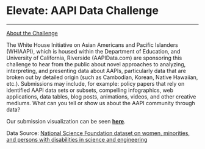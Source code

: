 # Elevate: AAPI Data Challenge 
___

[About the Challenge](http://sites.ed.gov/aapi/elevate-aapi-data-challenge/)

The White House Initiative on Asian Americans and Pacific Islanders (WHIAAPI), which is housed within the Department of Education, and University of California, Riverside (AAPIData.com) are sponsoring this challenge to hear from the public about novel approaches to analyzing, interpreting, and presenting data about AAPIs, particularly data that are broken out by detailed origin (such as Cambodian, Korean, Native Hawaiian, etc.).  Submissions may include, for example: policy papers that rely on identified AAPI data sets or subsets, compelling infographics, web applications, data tables, blog posts, animations, videos, and other creative mediums. What can you tell or show us about the AAPI community through data?


Our submission visualization can be seen [__here__](https://kvn219.github.io/elevate/).


Data Source:
[National Science Foundation dataset on women, minorities, and persons with disabilities in science and engineering](http://1.usa.gov/19pfJSl)

